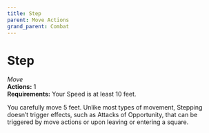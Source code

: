 ```yaml
---
title: Step
parent: Move Actions
grand_parent: Combat
---
```


# Step
*Move*<br>
**Actions:** 1<br>
**Requirements:** Your Speed is at least 10 feet.

You carefully move 5 feet. Unlike most types of movement, Stepping doesn’t trigger effects, such as Attacks of Opportunity, that can be triggered by move actions or upon leaving or entering a square.
